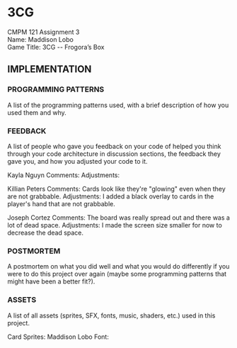 # 3CG

CMPM 121 Assignment 3\
Name: Maddison Lobo\
Game Title: 3CG -- Frogora’s Box

## IMPLEMENTATION

### PROGRAMMING PATTERNS

A list of the programming patterns used, with a brief description of how you used them and why.



### FEEDBACK

A list of people who gave you feedback on your code of helped you think through your code architecture in discussion sections, the feedback they gave you, and how you adjusted your code to it.

Kayla Nguyn
Comments: 
Adjustments: 

Killian Peters
Comments: Cards look like they're "glowing" even when they are not grabbable. 
Adjustments: I added a black overlay to cards in the player's hand that are not grabbable. 

Joseph Cortez
Comments: The board was really spread out and there was a lot of dead space.
Adjustments: I made the screen size smaller for now to decrease the dead space. 


### POSTMORTEM

A postmortem on what you did well and what you would do differently if you were to do this project over again 
    (maybe some programming patterns that might have been a better fit?).

### ASSETS

A list of all assets (sprites, SFX, fonts, music, shaders, etc.) used in this project.

Card Sprites: Maddison Lobo
Font: 

